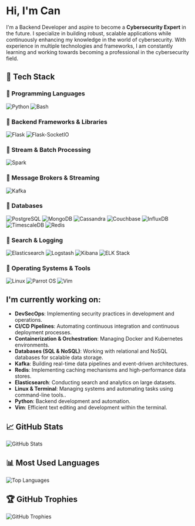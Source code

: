 # Hi, I'm Can

I'm a Backend Developer and aspire to become a **Cybersecurity Expert** in the future. I specialize in building robust, scalable applications while continuously enhancing my knowledge in the world of cybersecurity. With experience in multiple technologies and frameworks, I am constantly learning and working towards becoming a professional in the cybersecurity field.

## 🚀 Tech Stack

### **📌 Programming Languages**
![Python](https://img.shields.io/badge/Python-3776AB?style=for-the-badge&logo=python&logoColor=white)
![Bash](https://img.shields.io/badge/Bash-4EAA25?style=for-the-badge&logo=gnu-bash&logoColor=white)

### **📌 Backend Frameworks & Libraries**
![Flask](https://img.shields.io/badge/Flask-000000?style=for-the-badge&logo=flask&logoColor=white)
![Flask-SocketIO](https://img.shields.io/badge/Flask--SocketIO-000000?style=for-the-badge&logo=flask&logoColor=white)

### **📌 Stream & Batch Processing**
![Spark](https://img.shields.io/badge/Apache%20Spark-E25A1C?style=for-the-badge&logo=apachespark&logoColor=white)

### **📌 Message Brokers & Streaming**
![Kafka](https://img.shields.io/badge/Apache%20Kafka-231F20?style=for-the-badge&logo=apachekafka&logoColor=white)

### **📌 Databases**
![PostgreSQL](https://img.shields.io/badge/PostgreSQL-316192?style=for-the-badge&logo=postgresql&logoColor=white)
![MongoDB](https://img.shields.io/badge/MongoDB-47A248?style=for-the-badge&logo=mongodb&logoColor=white)
![Cassandra](https://img.shields.io/badge/Cassandra-1287B1?style=for-the-badge&logo=apache-cassandra&logoColor=white)
![Couchbase](https://img.shields.io/badge/Couchbase-ED2226?style=for-the-badge&logo=couchbase&logoColor=white)
![InfluxDB](https://img.shields.io/badge/InfluxDB-22ADF6?style=for-the-badge&logo=influxdb&logoColor=white)
![TimescaleDB](https://img.shields.io/badge/TimescaleDB-FDB515?style=for-the-badge&logo=timescale&logoColor=black)
![Redis](https://img.shields.io/badge/Redis-DC382D?style=for-the-badge&logo=redis&logoColor=white)

### **📌 Search & Logging**
![Elasticsearch](https://img.shields.io/badge/Elasticsearch-005571?style=for-the-badge&logo=elasticsearch&logoColor=white)
![Logstash](https://img.shields.io/badge/Logstash-005571?style=for-the-badge&logo=elasticsearch&logoColor=white)
![Kibana](https://img.shields.io/badge/Kibana-005571?style=for-the-badge&logo=elasticsearch&logoColor=white)
![ELK Stack](https://img.shields.io/badge/ELK%20Stack-005571?style=for-the-badge&logo=elasticsearch&logoColor=white)

### **📌 Operating Systems & Tools**
![Linux](https://img.shields.io/badge/Linux-FCC624?style=for-the-badge&logo=linux&logoColor=black)
![Parrot OS](https://img.shields.io/badge/Parrot%20OS-20A4F3?style=for-the-badge&logo=linux&logoColor=white)
![Vim](https://img.shields.io/badge/Vim-019733?style=for-the-badge&logo=vim&logoColor=white)

## I'm currently working on:
- **DevSecOps**: Implementing security practices in development and operations.
- **CI/CD Pipelines**: Automating continuous integration and continuous deployment processes.
- **Containerization & Orchestration**: Managing Docker and Kubernetes environments.
- **Databases (SQL & NoSQL)**: Working with relational and NoSQL databases for scalable data storage.
- **Kafka**: Building real-time data pipelines and event-driven architectures.
- **Redis**: Implementing caching mechanisms and high-performance data stores.
- **Elasticsearch**: Conducting search and analytics on large datasets.
- **Linux & Terminal**: Managing systems and automating tasks using command-line tools..
- **Python**: Backend development and automation.
- **Vim**: Efficient text editing and development within the terminal.  

## 📈 GitHub Stats
![GitHub Stats](https://github-readme-stats.vercel.app/api?username=canmhmt&show_icons=true&hide_title=true)

## 📊 Most Used Languages
![Top Languages](https://github-readme-stats.vercel.app/api/top-langs/?username=canmhmt&layout=compact)

## 🏆 GitHub Trophies
![GitHub Trophies](https://github-profile-trophy.vercel.app/?username=canmhmt&theme=darkhub)

